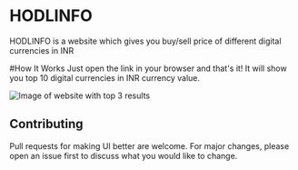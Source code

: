 # HODLINFO
HODLINFO is a website which gives you buy/sell price of different digital currencies in INR

#How It Works 
Just open the link in your browser and that's it! It will show you top 10 digital currencies in INR currency value.

![Image of website with top 3 results](https://i.ibb.co/R602kLt/1.png)



## Contributing
Pull requests for making UI better are welcome. For major changes, please open an issue first to discuss what you would like to change.
